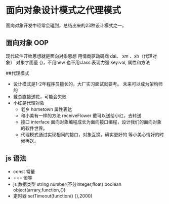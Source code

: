 # 面向对象设计模式之代理模式
  面向对象开发中经常会碰到，总结出来的23种设计模式之一。
## 面向对象 OOP
  现代软件开始思想就是面向对象思想
  用情商驱动码商
  dai、 xm 、xh（代理对象）
  对象字面量
  {}，不用new 也不用class
  表现力强 key:val,
  属性和方法

  ##代理模式
  - 设计模式是1-2年程序员擅长的，大厂实习面试就要考。
    未来可以成为架构师的
  - 戴总直接送花，可能会失败
  - 小红是代理对象
    - 老乡 hometown 属性表达
    - 和小美有一样的方法 receiveFlower
      戴可以送给小红，去转送
    - 接口 interface
      面向对象编程成长为面向接口编程，设计我们的面向对象的软件世界。
    - 代理模式通过实现相同的接口，对象互换，确实更好的
      等小美心情好的时候再送。

## js 语法
- const 常量
- === 恒等
- js 数据类型
string number(不分integer,float) boolean object(arrary,function,{})  
- 定时器 setTimeout(function() {},2000)